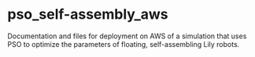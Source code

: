 # pso_self-assembly_aws
Documentation and files for deployment on AWS of a simulation that uses PSO to optimize the parameters of floating, self-assembling Lily robots.

